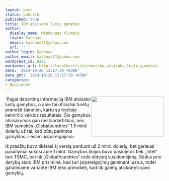 ```yaml
---
layout: post
status: publish
published: true
title: IBM atsisako lustų gamybos
author:
  display_name: Mindaugas Klumbis
  login: Katonas
  email: katonasf1@yahoo.com
  url: ''
author_login: Katonas
author_email: katonasf1@yahoo.com
wordpress_id: 8281
wordpress_url: http://localhost/site/new/ibm_atsisako_lustu_gamybos/
date: '2014-10-20 13:17:39 +0300'
date_gmt: '2014-10-20 13:17:39 +0300'
categories:
- Naujienos
---
```

<p>
	<img alt="" src="http://technews.lt/userfiles/made-with-ibm-hed-2014(1).png" style="width: 230px; height: 129px; float: right;" />&nbsp;Pagal dabartinę informaciją IBM atsisako lustų gamybos, o apie tai oficialiai turėtų prane&scaron;ti &scaron;iandien, kartu su trečiojo ketvirčio veiklos rezultatais. &Scaron;is gamybos atsisakymas gan nestandarti&scaron;kas, nes IBM sumokės &bdquo;Globaloundries&ldquo; 1.5 mlrd dolerių už tai, kad būtų perimtos gamyklos ir esami įsipareigojimai.&nbsp;</p>
<div>
	I&scaron; pradžių buvo tikėtasi &scaron;į verslą parduoti už 2 mlrd. dolerių, bet geriausi pasiūlymai sukosi apie 1 mlrd. Gamybos linijos buvo pasiūlytos tiek &bdquo;Intel&ldquo; tiek TSMC, bet tik &bdquo;Globalfoundries&ldquo; rodė didesnį susidomėjimą. Sėdus prie derybų stalo IBM prisiminė, kad turi įsipareigojimų gaminant lustus, todėl galutiniame variante IBM teks primokėti, kad tik galėtų atsikratyti savo gamyklų.</div>
